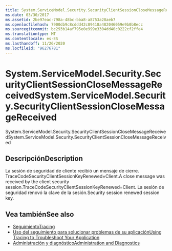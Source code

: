 ```yaml
---
title: System.ServiceModel.Security.SecurityClientSessionCloseMessageReceived
ms.date: 03/30/2017
ms.assetid: 2be97eac-798a-48bc-bba8-a8753a28aeb7
ms.openlocfilehash: 7900db9c8cddd42c89418a482046059e9b0b8ecc
ms.sourcegitcommit: bc293b14af795e0e999e3304dd40c0222cf2ffe4
ms.translationtype: MT
ms.contentlocale: es-ES
ms.lasthandoff: 11/26/2020
ms.locfileid: "96276781"
---
```

# <a name="systemservicemodelsecuritysecurityclientsessionclosemessagereceived"></a><span data-ttu-id="cb1ff-102">System.ServiceModel.Security.SecurityClientSessionCloseMessageReceived</span><span class="sxs-lookup"><span data-stu-id="cb1ff-102">System.ServiceModel.Security.SecurityClientSessionCloseMessageReceived</span></span>

<span data-ttu-id="cb1ff-103">System.ServiceModel.Security.SecurityClientSessionCloseMessageReceived</span><span class="sxs-lookup"><span data-stu-id="cb1ff-103">System.ServiceModel.Security.SecurityClientSessionCloseMessageReceived</span></span>  
  
## <a name="description"></a><span data-ttu-id="cb1ff-104">Descripción</span><span class="sxs-lookup"><span data-stu-id="cb1ff-104">Description</span></span>  

 <span data-ttu-id="cb1ff-105">La sesión de seguridad de cliente recibió un mensaje de cierre. TraceCodeSecurityClientSessionKeyRenewed=Client.</span><span class="sxs-lookup"><span data-stu-id="cb1ff-105">A close message was received by the client security session.TraceCodeSecurityClientSessionKeyRenewed=Client.</span></span> <span data-ttu-id="cb1ff-106">La sesión de seguridad renovó la clave de la sesión.</span><span class="sxs-lookup"><span data-stu-id="cb1ff-106">Security session renewed session key.</span></span>  
  
## <a name="see-also"></a><span data-ttu-id="cb1ff-107">Vea también</span><span class="sxs-lookup"><span data-stu-id="cb1ff-107">See also</span></span>

- [<span data-ttu-id="cb1ff-108">Seguimiento</span><span class="sxs-lookup"><span data-stu-id="cb1ff-108">Tracing</span></span>](index.md)
- [<span data-ttu-id="cb1ff-109">Uso del seguimiento para solucionar problemas de su aplicación</span><span class="sxs-lookup"><span data-stu-id="cb1ff-109">Using Tracing to Troubleshoot Your Application</span></span>](using-tracing-to-troubleshoot-your-application.md)
- [<span data-ttu-id="cb1ff-110">Administración y diagnóstico</span><span class="sxs-lookup"><span data-stu-id="cb1ff-110">Administration and Diagnostics</span></span>](../index.md)
